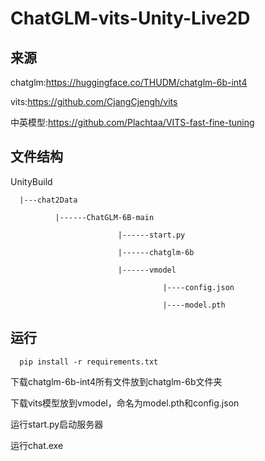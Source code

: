 # ChatGLM-vits-Unity-Live2D

## 来源
chatglm:https://huggingface.co/THUDM/chatglm-6b-int4

vits:https://github.com/CjangCjengh/vits

中英模型:https://github.com/Plachtaa/VITS-fast-fine-tuning


## 文件结构
UnityBuild

      |---chat2Data

              |------ChatGLM-6B-main

                            |------start.py

                            |------chatglm-6b

                            |------vmodel

                                      |----config.json

                                      |----model.pth

## 运行

      pip install -r requirements.txt

下载chatglm-6b-int4所有文件放到chatglm-6b文件夹

下载vits模型放到vmodel，命名为model.pth和config.json

运行start.py启动服务器

运行chat.exe
